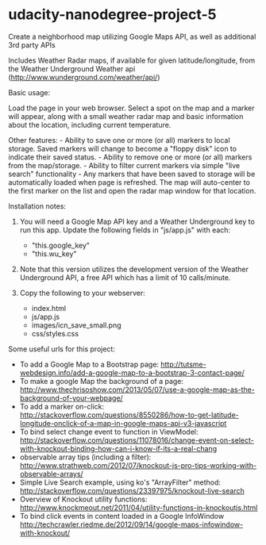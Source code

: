 # udacity-nanodegree-project-5
Create a neighborhood map utilizing Google Maps API, as well as additional 3rd party APIs

Includes Weather Radar maps, if available for given latitude/longitude, from the Weather Underground Weather api (http://www.wunderground.com/weather/api/)

Basic usage:

Load the page in your web browser. Select a spot on the map and a marker will appear, along with a small weather radar map and basic information about the location, including current temperature.

Other features:
	- Ability to save one or more (or all) markers to local storage. Saved markers will change to become a "floppy disk" icon to indicate their saved status.
	- Ability to remove one or more (or all) markers from the map/storage.
	- Ability to filter current markers via simple "live search" functionality
	- Any markers that have been saved to storage will be automatically loaded when page is refreshed. The map will auto-center to the first marker on the list and open the radar map window for that location. 

Installation notes:

1. You will need a Google Map API key and a Weather Underground key to run this app. Update the following fields in "js/app.js" with each:
	- "this.google_key"
	- "this.wu_key"

2. Note that this version utilizes the development version of the Weather Underground API, a free API which has a limit of 10 calls/minute.

3. Copy the following to your webserver:
	- index.html
	- js/app.js
	- images/icn_save_small.png
	- css/styles.css
	
	
Some useful urls for this project:

- To add a Google Map to a Bootstrap page: http://tutsme-webdesign.info/add-a-google-map-to-a-bootstrap-3-contact-page/
- To make a google Map the background of a page: http://www.thechrisoshow.com/2013/05/07/use-a-google-map-as-the-background-of-your-webpage/
- To add a marker on-click: http://stackoverflow.com/questions/8550286/how-to-get-latitude-longitude-onclick-of-a-map-in-google-maps-api-v3-javascript
- To bind select change event to function in ViewModel: http://stackoverflow.com/questions/11078016/change-event-on-select-with-knockout-binding-how-can-i-know-if-its-a-real-chang
- observable array tips (including a filter): http://www.strathweb.com/2012/07/knockout-js-pro-tips-working-with-observable-arrays/
- Simple Live Search example, using ko's "ArrayFilter" method: http://stackoverflow.com/questions/23397975/knockout-live-search
- Overview of Knockout utility functions: http://www.knockmeout.net/2011/04/utility-functions-in-knockoutjs.html 
- To bind click events in content loaded in a Google InfoWindow http://techcrawler.riedme.de/2012/09/14/google-maps-infowindow-with-knockout/
